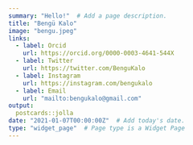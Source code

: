 ```yaml
---
summary: "Hello!"  # Add a page description.
title: "Bengü Kalo"
image: "bengu.jpeg"
links:
  - label: Orcid
    url: https://orcid.org/0000-0003-4641-544X
  - label: Twitter
    url: https://twitter.com/BenguKalo
  - label: Instagram
    url: https://instagram.com/bengukalo
  - label: Email
    url: "mailto:bengukalo@gmail.com"
output:
  postcards::jolla
date: "2021-01-07T00:00:00Z"  # Add today's date.
type: "widget_page"  # Page type is a Widget Page
---
```

